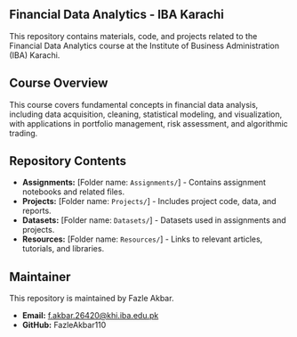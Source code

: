 ## Financial Data Analytics - IBA Karachi

This repository contains materials, code, and projects related to the Financial Data Analytics course at the Institute of Business Administration (IBA) Karachi.

## Course Overview

This course covers fundamental concepts in financial data analysis, including data acquisition, cleaning, statistical modeling, and visualization, with applications in portfolio management, risk assessment, and algorithmic trading.

## Repository Contents

* **Assignments:** [Folder name: `Assignments/`] - Contains assignment notebooks and related files.
* **Projects:** [Folder name: `Projects/`] - Includes project code, data, and reports.
* **Datasets:** [Folder name: `Datasets/`] - Datasets used in assignments and projects.
* **Resources:** [Folder name: `Resources/`] - Links to relevant articles, tutorials, and libraries.

## Maintainer

This repository is maintained by Fazle Akbar.

* **Email:** f.akbar.26420@khi.iba.edu.pk
* **GitHub:** FazleAkbar110
